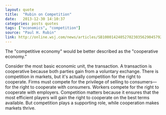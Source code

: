 ```yaml
---
layout: quote
title:  "Rubin on Competition"
date:   2013-12-30 14:10:37
categories: posts quotes
tags: ["economics", "competition"]
source: "Paul H. Rubin"
link: http://online.wsj.com/news/articles/SB10001424052702303562904579228020205294840
---
```


The "competitive economy" would be better described as the "cooperative economy."

Consider the most basic economic unit, the transaction. A transaction is cooperative because both parties gain from a voluntary exchange. There is competition in markets, but it's actually competition for the right to cooperate. Firms must compete for the privilege of selling to consumers—for the right to cooperate with consumers. Workers compete for the right to cooperate with employers. Competition matters because it ensures that the most efficient players will gain the right to cooperate on the best terms available. But competition plays a supporting role, while cooperation makes markets thrive.

